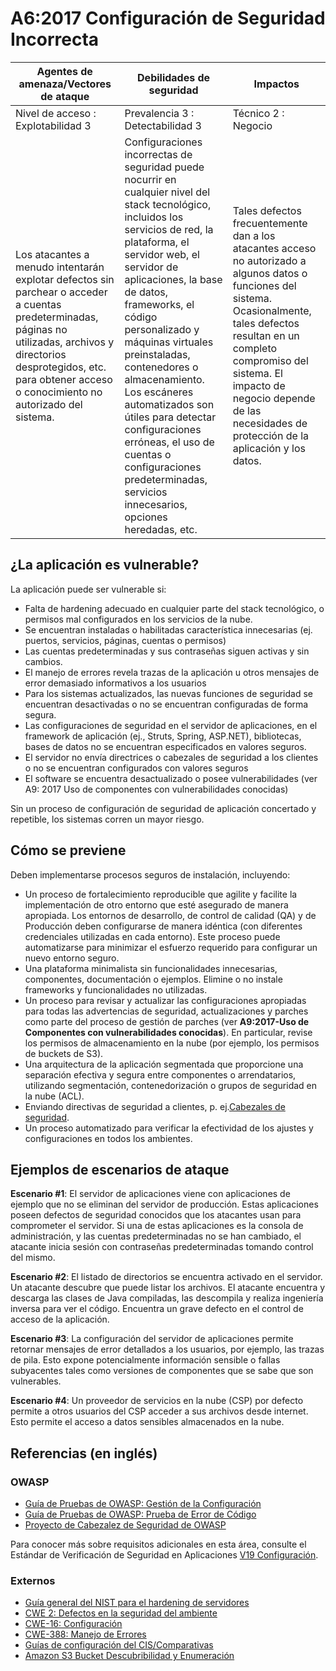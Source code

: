 # A6:2017 Configuración de Seguridad Incorrecta

| Agentes de amenaza/Vectores de ataque | Debilidades de seguridad         |      Impactos       |
| -- | -- | -- |
| Nivel de acceso : Explotabilidad 3    | Prevalencia 3 : Detectabilidad 3 | Técnico 2 : Negocio |
Los atacantes a menudo intentarán explotar defectos sin parchear o acceder a cuentas predeterminadas, páginas no utilizadas, archivos y directorios desprotegidos, etc. para obtener acceso o conocimiento no autorizado del sistema. | Configuraciones incorrectas de seguridad puede nocurrir en cualquier nivel del stack tecnológico, incluidos los servicios de red, la plataforma, el servidor web, el servidor de aplicaciones, la base de datos, frameworks, el código personalizado y máquinas virtuales preinstaladas, contenedores o almacenamiento. Los escáneres automatizados son útiles para detectar configuraciones erróneas, el uso de cuentas o configuraciones predeterminadas, servicios innecesarios, opciones heredadas, etc. | Tales defectos frecuentemente dan a los atacantes acceso no autorizado a algunos datos o funciones del sistema. Ocasionalmente, tales defectos resultan en un completo compromiso del sistema. El impacto de negocio depende de las necesidades de protección de la aplicación y los datos. |

## ¿La aplicación es vulnerable?

La aplicación puede ser vulnerable si:

* Falta de hardening adecuado en cualquier parte del stack tecnológico, o permisos mal configurados en los servicios de la nube.
* Se encuentran instaladas o habilitadas característica innecesarias (ej. puertos, servicios, páginas, cuentas o permisos)
* Las cuentas predeterminadas y sus contraseñas siguen activas y sin cambios.
* El manejo de errores revela trazas de la aplicación u otros mensajes de error demasiado informativos a los usuarios
* Para los sistemas actualizados, las nuevas funciones de seguridad se encuentran desactivadas o no se encuentran configuradas de forma segura.
* Las configuraciones de seguridad en el servidor de aplicaciones, en el framework de aplicación (ej., Struts, Spring, ASP.NET), bibliotecas, bases de datos no se encuentran especificados en valores seguros.
* El servidor no envía directrices o cabezales de seguridad a los clientes o no se encuentran configurados con valores seguros
* El software se encuentra desactualizado o posee vulnerabilidades (ver A9: 2017 Uso de componentes con vulnerabilidades conocidas)

Sin un proceso de configuración de seguridad de aplicación concertado y repetible, los sistemas corren un mayor riesgo.

## Cómo se previene

Deben implementarse procesos seguros de instalación, incluyendo:

* Un proceso de fortalecimiento reproducible que agilite y facilite la implementación de otro entorno que esté asegurado de manera apropiada. Los entornos de desarrollo, de control de calidad (QA)  y de Producción deben configurarse de manera idéntica (con diferentes credenciales utilizadas en cada entorno). Este proceso puede automatizarse para minimizar el esfuerzo requerido para configurar un nuevo entorno seguro.
* Una plataforma minimalista sin funcionalidades innecesarias, componentes, documentación o ejemplos. Elimine o no instale frameworks y funcionalidades no utilizadas.
* Un proceso para revisar y actualizar las configuraciones apropiadas para todas las advertencias de seguridad, actualizaciones y parches como parte del proceso de gestión de parches (ver **A9:2017-Uso de Componentes con vulnerabilidades conocidas**). En particular, revise los permisos de almacenamiento en la nube (por ejemplo, los permisos de buckets de S3).
* Una arquitectura de la aplicación segmentada que proporcione una separación efectiva y segura entre componentes o arrendatarios, utilizando segmentación, contenedorización o grupos de seguridad en la nube (ACL).
* Enviando directivas de seguridad a clientes, p. ej.[Cabezales de seguridad](https://owasp.org/www-project-secure-headers/).
* Un proceso automatizado para verificar la efectividad de los ajustes y configuraciones en todos los ambientes.

## Ejemplos de escenarios de ataque

**Escenario #1**: El servidor de aplicaciones viene con aplicaciones de ejemplo que no se eliminan del servidor de producción. Estas aplicaciones  poseen defectos de seguridad conocidos que los atacantes usan para comprometer el servidor. Si una de estas aplicaciones es la consola de administración, y las cuentas predeterminadas no se han cambiado, el atacante inicia sesión con contraseñas predeterminadas tomando control del mismo.

**Escenario #2**: El listado de directorios se encuentra activado en el servidor. Un atacante descubre que puede listar los archivos. El atacante encuentra y descarga las clases de Java compiladas, las descompila y realiza ingeniería inversa para ver el código. Encuentra un grave defecto en el control de acceso de la aplicación.

**Escenario #3**: La configuración del servidor de aplicaciones permite retornar mensajes de error detallados a los usuarios, por ejemplo, las trazas de pila. Esto expone potencialmente información sensible o fallas subyacentes tales como versiones de componentes que se sabe que son vulnerables.

**Escenario #4**: Un proveedor de servicios en la nube (CSP) por defecto permite a otros usuarios del CSP acceder a sus archivos desde internet. Esto permite el acceso a datos sensibles almacenados en la nube.


## Referencias (en inglés)

### OWASP

* [Guía de Pruebas de OWASP: Gestión de la Configuración](https://owasp.org/www-project-web-security-testing-guide/latest/4-Web_Application_Security_Testing/02-Configuration_and_Deployment_Management_Testing/README)
* [Guía de Pruebas de OWASP: Prueba de Error de Código](https://owasp.org/www-project-web-security-testing-guide/latest/4-Web_Application_Security_Testing/08-Testing_for_Error_Handling/README)
* [Proyecto de Cabezalez de Seguridad de OWASP](https://owasp.org/www-project-secure-headers/)

Para conocer más sobre requisitos adicionales en esta área, consulte el Estándar de Verificación de Seguridad en Aplicaciones [V19 Configuración](https://github.com/OWASP/ASVS/blob/v4.0.2/4.0/en/0x22-V14-Config.md).

### Externos

* [Guía general del NIST para el hardening de servidores]((https://csrc.nist.gov/publications/detail/sp/800-123/final))
* [CWE 2: Defectos en la seguridad del ambiente](https://cwe.mitre.org/data/definitions/2.html)
* [CWE-16: Configuración](https://cwe.mitre.org/data/definitions/16.html)
* [CWE-388: Manejo de Errores](https://cwe.mitre.org/data/definitions/388.html)
* [Guías de configuración del CIS/Comparativas](https://www.cisecurity.org/cis-benchmarks/)
* [Amazon S3 Bucket Descubribilidad y Enumeración](https://blog.websecurify.com/2017/10/aws-s3-bucket-discovery.html)








